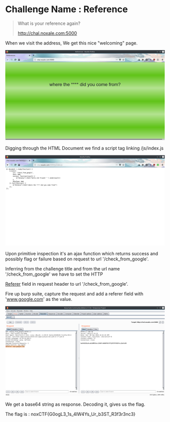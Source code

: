 # Challenge Name : Reference

>What is your reference again?
>
>http://chal.noxale.com:5000
>

When we visit the address, We get this nice "welcoming" page.

![img1](https://raw.githubusercontent.com/0x5C71873F/noxCTF-2018/master/Web-References/img1.png)

Digging through the HTML Document we find a script tag linking /js/index.js 

![img2](https://raw.githubusercontent.com/0x5C71873F/noxCTF-2018/master/Web-References/img2.png)

Upon primitive inspection it's an ajax function which returns success and possibly flag or  failure based on request to url '/check_from_google'.

Inferring from the challenge title and from the url name '/check_from_google' we have to set the HTTP 

[Referer](https://en.wikipedia.org/wiki/HTTP_referer) field in request header to url '/check_from_google'.

Fire up burp suite, capture the request and add a referer field with 'www.google.com' as the value. 

![img3](https://raw.githubusercontent.com/0x5C71873F/noxCTF-2018/master/Web-References/img3.png)

We get a base64 string as response. Decoding it, gives us the flag.

The flag is : noxCTF{G0ogL3_1s_4lW4Ys_Ur_b3ST_R3f3r3nc3}
